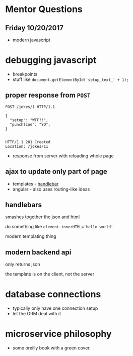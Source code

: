 # Mentor Questions
## Friday 10/20/2017


* modern javascript

# debugging javascript
* breakpoints
* stuff like `document.getElementById('setup_text_' + 1);`

## proper response from `POST`

```shell
POST /jokes/1 HTTP/1.1

{
  "setup": "WTF?!",
  "punchline": "YO",
}


HTTP/1.1 201 Created
Location: /jokes/11
```

* response from server with reloading whole page

## ajax to update only part of page
* templates - [handlebar](http://handlebarsjs.com/)
* angular - also uses routing-like ideas

## handlebars
smashes together the json and html

do something like `element.innerHTML='hello world'`

modern templating thing

## modern backend api
only returns json

the template is on the client, not the server

# database connections

* typically only have one connection setup
* let the ORM deal with it

# microservice philosophy
* some oreilly book with a green cover.
